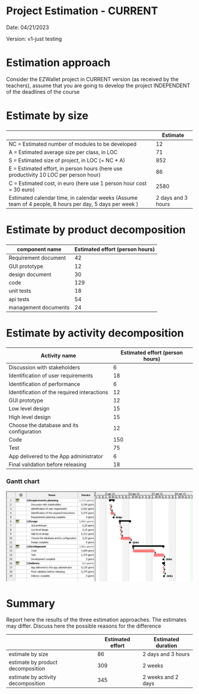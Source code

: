 # Project Estimation - CURRENT
Date: 04/21/2023

Version: v1-just testing


# Estimation approach
Consider the EZWallet  project in CURRENT version (as received by the teachers), assume that you are going to develop the project INDEPENDENT of the deadlines of the course
# Estimate by size


### 
|             | Estimate                        |             
| ----------- | ------------------------------- |  
| NC =  Estimated number of modules to be developed   |             12                |             
|  A = Estimated average size per class, in LOC    |71   |                            | 
| S = Estimated size of project, in LOC (= NC * A) | 852  |
| E = Estimated effort, in person hours (here use productivity 10 LOC per person hour)  |        86                |   
| C = Estimated cost, in euro (here use 1 person hour cost = 30 euro) | 2580 | 
| Estimated calendar time, in calendar weeks (Assume team of 4 people, 8 hours per day, 5 days per week ) |        2 days   and 3 hours         |               

# Estimate by product decomposition
### 
|         component name    | Estimated effort (person hours)   |             
| ----------- | ------------------------------- | 
| Requirement document    | 42 |
| GUI prototype | 12 |
| design document | 30 |
| code | 129 |
| unit tests | 18 |
| api tests | 54 |
| management documents  | 24 |



# Estimate by activity decomposition
### 

|         Activity name    | Estimated effort (person hours)   |             
| ----------- | ------------------------------- | 
| Discussion with stakeholders| 6 |
| Identification of user requirements | 18 |
| Identification  of performance | 6 |
| Identification of the required interactions| 12 |
| GUI prototype | 12 |
| Low level design | 15 |
| High level design | 15 |
| Choose the database and its configuration | 12 |
| Code | 150 |
| Test  | 75 |
| App delivered to the App administrator | 6 |
| Final validation before releasing | 18 |

### Gantt chart

![ alt text for screen readers]( ./img/Gantt_Estimation_V1.png "Gantt chart")

# Summary

Report here the results of the three estimation approaches. The  estimates may differ. Discuss here the possible reasons for the difference

|             | Estimated effort                        |   Estimated duration |          
| ----------- | ------------------------------- | ---------------|
| estimate by size |  86 | 2 days and 3 hours|
| estimate by product decomposition | 309 |  2 weeks | 
| estimate by activity decomposition | 345 | 2 weeks and 2 days  |




